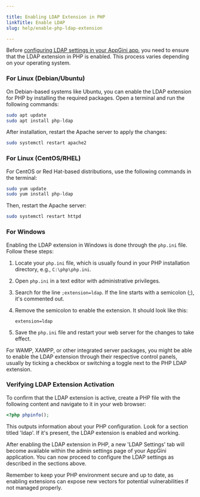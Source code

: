 ```yaml
---

title: Enabling LDAP Extension in PHP
linkTitle: Enable LDAP
slug: help/enable-php-ldap-extension

---
```


Before [configuring LDAP settings in your AppGini app](/appgini/help/ldap-authentication), you need to ensure that the LDAP extension in PHP is enabled. This process varies depending on your operating system.

### For Linux (Debian/Ubuntu)

On Debian-based systems like Ubuntu, you can enable the LDAP extension for PHP by installing the required packages. Open a terminal and run the following commands:

```bash
sudo apt update
sudo apt install php-ldap
```

After installation, restart the Apache server to apply the changes:

```bash
sudo systemctl restart apache2
```

### For Linux (CentOS/RHEL)

For CentOS or Red Hat-based distributions, use the following commands in the terminal:

```bash
sudo yum update
sudo yum install php-ldap
```

Then, restart the Apache server:

```bash
sudo systemctl restart httpd
```

### For Windows

Enabling the LDAP extension in Windows is done through the `php.ini` file. Follow these steps:

1.  Locate your `php.ini` file, which is usually found in your PHP installation directory, e.g., `C:\php\php.ini`.
2.  Open `php.ini` in a text editor with administrative privileges.
3.  Search for the line `;extension=ldap`. If the line starts with a semicolon (;), it's commented out.
4.  Remove the semicolon to enable the extension. It should look like this:
    
    ```
	extension=ldap
	```
    
5.  Save the `php.ini` file and restart your web server for the changes to take effect.

For WAMP, XAMPP, or other integrated server packages, you might be able to enable the LDAP extension through their respective control panels, usually by ticking a checkbox or switching a toggle next to the PHP LDAP extension.

### Verifying LDAP Extension Activation

To confirm that the LDAP extension is active, create a PHP file with the following content and navigate to it in your web browser:

```php
<?php phpinfo();
```

This outputs information about your PHP configuration. Look for a section titled 'ldap'. If it's present, the LDAP extension is enabled and working.

After enabling the LDAP extension in PHP, a new 'LDAP Settings' tab will become available within the admin settings page of your AppGini application. You can now proceed to configure the LDAP settings as described in the sections above.

Remember to keep your PHP environment secure and up to date, as enabling extensions can expose new vectors for potential vulnerabilities if not managed properly.